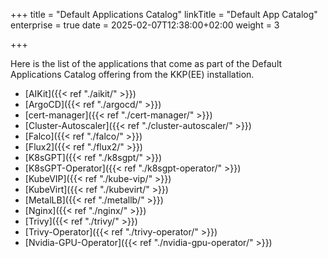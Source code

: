 +++
title = "Default Applications Catalog"
linkTitle = "Default App Catalog"
enterprise = true
date = 2025-02-07T12:38:00+02:00
weight = 3

+++

Here is the list of the applications that come as part of the Default Applications Catalog offering from the KKP(EE) installation.

* [AIKit]({{< ref "./aikit/" >}})
* [ArgoCD]({{< ref "./argocd/" >}})
* [cert-manager]({{< ref "./cert-manager/" >}})
* [Cluster-Autoscaler]({{< ref "./cluster-autoscaler/" >}})
* [Falco]({{< ref "./falco/" >}})
* [Flux2]({{< ref "./flux2/" >}})
* [K8sGPT]({{< ref "./k8sgpt/" >}})
* [K8sGPT-Operator]({{< ref "./k8sgpt-operator/" >}})
* [KubeVIP]({{< ref "./kube-vip/" >}})
* [KubeVirt]({{< ref "./kubevirt/" >}})
* [MetalLB]({{< ref "./metallb/" >}})
* [Nginx]({{< ref "./nginx/" >}})
* [Trivy]({{< ref "./trivy/" >}})
* [Trivy-Operator]({{< ref "./trivy-operator/" >}})
* [Nvidia-GPU-Operator]({{< ref "./nvidia-gpu-operator/" >}})
